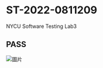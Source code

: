 # ST-2022-0811209
NYCU Software Testing Lab3

## PASS

![圖片](https://user-images.githubusercontent.com/32424677/158210632-11672031-009d-4f8b-b173-e11fa0e8b2d7.png)
